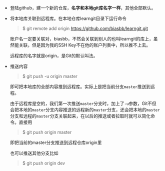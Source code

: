 - 登陆github，建一个新的仓库，**名字和本地git库名字一样**，其他全部默认。

- 将本地库关联到远程库。在本地仓库learngit目录下运行命令

  > $ git remote add origin https://github.com/biasbb/learngit.git

  账户名一定要关联对，biasbb，不然会关联到别人的也叫learngit的库上，虽然能关联，但是因为我的SSH Key不在他的账户列表中，所以推不上去。

  远程库的名字就是origin，是Git的默认叫法。

- 推送内容

  > $ git push -u origin master

  即可把本地库的全部内容推到远程库。实际上是把当前分支`master`推送到远程。

  由于远程库是空的，我们第一次推送`master`分支时，加上了`-u`参数，Git不但会把本地的`master`分支内容推送的远程新的`master`分支，还会把本地的`master`分支和远程的`master`分支关联起来，在以后的推送或者拉取时就可以简化命令。直接用

  > $ git push origin master

  即把当前的master分支推送到远程仓库origin里
  
  也可以推送其他分支比如
  
  > $ git push origin dev
  
  